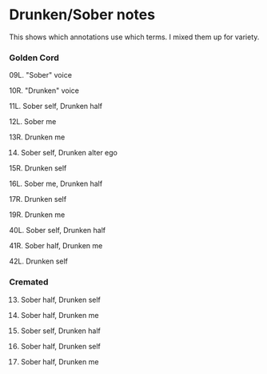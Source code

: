 # Drunken/Sober notes
This shows which annotations use which terms. I mixed them up for variety.

### Golden Cord

09L. "Sober" voice

10R.             "Drunken" voice

11L. Sober self, Drunken half

12L. Sober me

13R.             Drunken me

14. Sober self,  Drunken alter ego

15R.             Drunken self

16L. Sober me,   Drunken half

17R.             Drunken self

19R.             Drunken me

40L. Sober self, Drunken half

41R. Sober half, Drunken me

42L.             Drunken self


### Cremated

13. Sober half, Drunken self

25. Sober half, Drunken me

29. Sober self, Drunken half

31. Sober half, Drunken self

32. Sober half, Drunken me